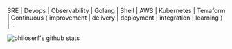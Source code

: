 SRE | Devops | Observability | Golang | Shell | AWS | Kubernetes | Terraform | Continuous ( improvement | delivery | deployment | integration | learning ) |...

![philoserf's github stats](https://github-readme-stats.vercel.app/api?username=philoserf&count_private=true&show_icons=true)
